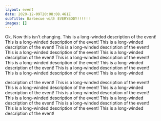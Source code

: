 ```yaml
---
layout: event
date: 2020-12-09T20:08:08.461Z
subTitle: Barbecue with EVERYBODY!!!!!!
images: []
---
```

Ok. Now this isn't changing. This is a long-winded description of the event! This is a long-winded description of the event! This is a long-winded description of the event! This is a long-winded description of the event! This is a long-winded description of the event! This is a long-winded description of the event! This is a long-winded description of the event! This is a long-winded description of the event! This is a long-winded description of the event! This is a long-winded description of the event! This is a long-winded description of the event! This is a long-winded

description of the event! This is a long-winded description of the event! This is a long-winded description of the event! This is a long-winded description of the event! This is a long-winded description of the event! This is a long-winded description of the event! This is a long-winded description of the event! This is a long-winded description of the event! This is a long-winded description of the event! This is a long-winded description of the event!